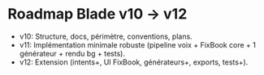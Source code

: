 ﻿# Roadmap Blade v10 → v12
- v10: Structure, docs, périmètre, conventions, plans.
- v11: Implémentation minimale robuste (pipeline voix + FixBook core + 1 générateur + rendu bg + tests).
- v12: Extension (intents+, UI FixBook, générateurs+, exports, tests+).

